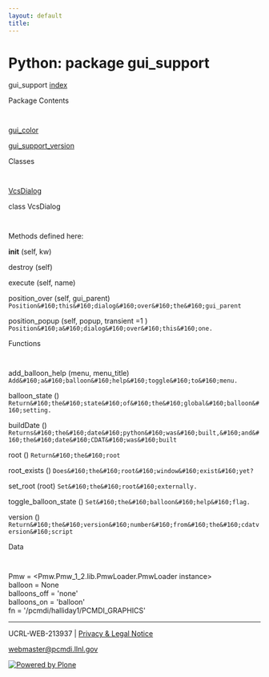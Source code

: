 ```yaml
---
layout: default
title:
---
```


#  Python: package gui_support

  
  
 gui_support 
[ index ](/)  

  
 Package Contents 

` `

[ gui_color ](/gui_support.gui_color.html)  

[ gui_support_version ](/gui_support.gui_support_version.html)  

  
 Classes 

` `

[ VcsDialog ](/gui_support.html)

  
class  VcsDialog 

` `

Methods defined here:  

 __init__  (self, kw) 

 destroy  (self) 

 execute  (self, name) 

 position_over  (self, gui_parent) 
     ` Position&#160;this&#160;dialog&#160;over&#160;the&#160;gui_parent `

 position_popup  (self, popup, transient  =1  ) 
     ` Position&#160;a&#160;dialog&#160;over&#160;this&#160;one. `

  
 Functions 

` `

 add_balloon_help  (menu, menu_title) 
     ` Add&#160;a&#160;balloon&#160;help&#160;toggle&#160;to&#160;menu. `

 balloon_state  () 
     ` Return&#160;the&#160;state&#160;of&#160;the&#160;global&#160;balloon&#160;setting. `

 buildDate  () 
     ` Returns&#160;the&#160;date&#160;python&#160;was&#160;built,&#160;and&#160;the&#160;date&#160;CDAT&#160;was&#160;built `

 root  () 
     ` Return&#160;the&#160;root `

 root_exists  () 
     ` Does&#160;the&#160;root&#160;window&#160;exist&#160;yet? `

 set_root  (root) 
     ` Set&#160;the&#160;root&#160;externally. `

 toggle_balloon_state  () 
     ` Set&#160;the&#160;balloon&#160;help&#160;flag. `

 version  () 
     ` Return&#160;the&#160;version&#160;number&#160;from&#160;the&#160;cdatversion&#160;script `

  
 Data 

` `

 Pmw  = <Pmw.Pmw_1_2.lib.PmwLoader.PmwLoader instance>   
 balloon  = None   
 balloons_off  = 'none'   
 balloons_on  = 'balloon'   
 fn  = '/pcmdi/halliday1/PCMDI_GRAPHICS' 

* * *

UCRL-WEB-213937 | [ Privacy & Legal Notice ](/disclaimer.html)

[ webmaster@pcmdi.llnl.gov ](/webmaster@pcmdi.llnl.gov)

[ ![Powered by Plone](media/imgaes/plone_powered.gif) ](/)

